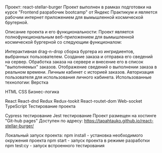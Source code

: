 Проект: react-stellar-burger
Проект выполнен в рамках подготовки на курсе "Frontend разрабочик bootcamp" от Яндекс Практикум и является рабочим интернет приложением для вымышленной космической бругерной.

Описание проекта и его функциональности:
Проект является полнофункциональным веб-приложением для вымышленной космической бургерной со следующим функционалом:

Интерактивная drag-n-drop сборка бургера из ингридиентов, выбранных пользователем.
Создание заказа и отправка его сведений на сервер.
Обработка заказа на сервере и внесение его в список "выполняемых" заказов.
Отображение сведений о выполнении заказа в реальном времени.
Личным кабинет с историей заказов.
Авторизация пользователя для использования личного кабинета.
Использованные технологии:
Верстка

HTML
CSS
Бизнес-логика

React
React-dnd
Redux
Redux-tookit
React-routet-dom
Web-socket
TypeScript
Тестирование проекта

Cypress тестирование
Jest тестирование
Проект размещен на хостинге "Git-hub pages"
Доступен по адресу: https://tapahtauko.github.io/react-stellar-burger/

Локальный запуск проекта:
npm install - установка необходимого окружения проекта
npm start - запуск проекта в режиме разработки
npm test:cy - запуск встроенного тестирования